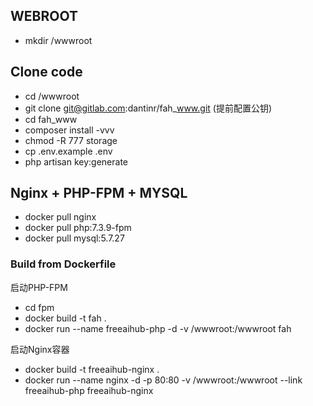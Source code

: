 ## WEBROOT
- mkdir /wwwroot

## Clone code
- cd /wwwroot
- git clone git@gitlab.com:dantinr/fah_www.git (提前配置公钥)
- cd fah_www
- composer install -vvv
- chmod -R 777 storage
- cp .env.example .env
- php artisan key:generate


## Nginx + PHP-FPM + MYSQL
- docker pull nginx
- docker pull php:7.3.9-fpm
- docker pull mysql:5.7.27

### Build from Dockerfile

启动PHP-FPM
- cd fpm
- docker build -t fah .
- docker run --name freeaihub-php -d -v /wwwroot:/wwwroot fah


启动Nginx容器
- docker build -t freeaihub-nginx .
- docker run --name nginx -d -p 80:80 -v /wwwroot:/wwwroot --link freeaihub-php freeaihub-nginx

